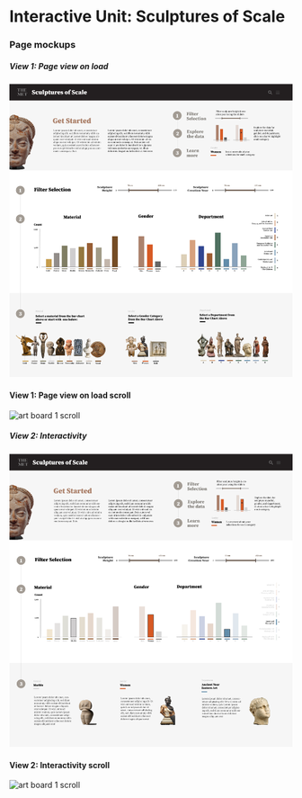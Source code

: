 # Interactive Unit: Sculptures of Scale
### Page mockups

##### View 1: Page view on load
![art board 1](images/met_sculptures-01.png)

#### View 1: Page view on load scroll

![art board 1 scroll](images/gif-artboard-1.gif)

##### View 2: Interactivity
![art board 2](images/met_sculptures-02.png)

#### View 2: Interactivity scroll

![art board 1 scroll](images/gif-artboard-2.gif)
